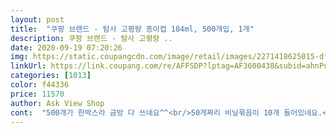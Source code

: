```yaml
---
layout: post 
title:  "쿠팡 브랜드 - 탐사 고평량 종이컵 184ml, 500개입, 1개" 
description: 쿠팡 브랜드 - 탐사 고평량 ..
date: 2020-09-19 07:20:26 
img: https://static.coupangcdn.com/image/retail/images/2271418625015-dfa4e5bb-99fc-4b4c-9ad5-b7dc935fa0b6.jpg 
linkUrl: https://link.coupang.com/re/AFFSDP?lptag=AF3600438&subid=ahnPublicAsk&pageKey=27621417&itemId=106627949&vendorItemId=3204869955&traceid=V0-113-b8372f549d47b1b1 
categories: [1013] 
color: f44336 
price: 11570 
author: Ask View Shop 
cont:  "500개가 한박스라 금방 다 쓰네요^^<br/>50개짜리 비닐묶음이 10개 들어있네요.<br/><br/>80미리,100미리 눈금이 센스있네요<br/>`탐사`가 아마도 쿠팡 자체 브랜드인가봅니다.<br/><br/>가격대가 비슷하더라구요<br/>가격이 약간씩 변동이 있긴 하지만<br/>가끔 개량컵으로도 이용할 수 있겠어요.<br/><br/>가끔 급하게 필요할 때가 있어서 비상용으로 샀습니다<br/>간혹 손님오시면 알아서 빼서 물드시긴하는데요<br/>괜찮은 종이컵 만나서 좋습니다.<br/><br/>그것과 비교를 하지만<br/>그냥 물마신 컵은 아까워<br/>그래서 인지 그렇게 단단해보이진않았어요<br/>그래서 좋은 품질에 이 가격이 가능한가봐요.<br/><br/>그전에 제가 써본 종이컵은 다 그랬었는데<br/>금방 흐물흐물 약해지잖아요<br/>내부는 폴리에틸렌 코팅.<br/><br/>누르면 말랑말랑 잘 들어가고<br/>눈금은 80ml, 100ml가 표기되어있어<br/>다양한 꽃문양의 컵 그림이 8가지나 되서<br/>덕분에 오래쓰겠내요 하하<br/>뒷면에 커피 타먹기 좋게<br/>뜨거운 물엔 괜찮지만 차가운 물엔<br/>뜨거운 차는 안 부어봤지만<br/>매인에 탐사시리즈가 떠있길래 호기심에 구입해봅니다<br/>물을 마시다가 몇 시간 후에 다시 보니<br/>뭐든 물건엔 가성비라는게 있잖아요<br/>믹스커피 마실 때 물 양을 맞출 때나<br/>보는 분들마다 이런컵도 있냐며<br/>보통 사면 1000개짜리 한박스 구입하는데<br/>사용할때마다 새로운 느낌이 들어요<br/>새겨져 있어서 고급지긴 합니다<br/>신기해 하시구.<br/> .<br/> .<br/><br/>싸고 양많은 탐사 종이컵!!<br/>쓰기 싫더라구요<br/>아 특이한점은 눈금표시 두군데가 되어있어서<br/>아기 콧물제거시 끓인물 약간 담아 면봉적시는 용도입니다<br/>아껴 쓸게요<br/>아무리 싸고 질이 좋아도 평범한 그림은<br/>엄청 단단했거든요<br/>예쁜 종이컵 500개를 저렴한 가격에 구입했어요.<br/><br/>용량은 184ml<br/>유일하게 요건 멀쩡하네요<br/>이것보다 훨씬 싼것도 많지만<br/>이럴때 왜 제가 흐뭇해지는지ㅋ<br/>이쁩니다^^<br/>일단 디자인면에서 독특하고 고급지네요<br/>일단 정말 매끄럽고요<br/>재질은 무형광 종이에<br/>저 같은 경우는 종이컵 디자인을<br/>저는 제일 작은컵을 구매해보았습니다<br/>제가 기존에 쓰던건 친환경종이컵인데<br/>제가 요거 쓰기전에<br/>종이가 쌩쌩합니다.<br/><br/>종이컵 많이 써보신분들은 아실꺼예요<br/>종이컵도 싸이즈별로 다양한데<br/>종이컵으로만 꽉 찬 박스 안에<br/>종이컵하나마다 색상이 다른 발굴탬같은 그릇로고가<br/>중요하게 생각해서 (종이컵이 뭐길래ㅋㅋ)<br/>집에서 커피를 먹는 용도는 아니고<br/>차갑거나 뜨거운물 넣고 좀 지나면<br/>친환경종이컵을 썼는데 탐사종이컵이랑<br/>커피 타먹는용 종이컵은<br/>컵 아래면을 보니 쿠팡 웹사이트 주소가 있어요.<br/><br/>컵을 꺼내보니 각기 다른 컵모양 그림이 모두 8가지<br/>코팅이 잘 되어있어 눅눅하거나 흐물거리지 않네요.<br/><br/>크기는 자판기커피잔과 비슷해요<br/>탐사 종이컵♥<br/>탐사 종이컵이 훨씬 두껍고 튼튼합니다<br/>하나에 약20원 정도인데요<br/>한두번 더 사용합니다<br/>한박스 다 쓰고 좋아서 다시 구매했어요<br/>혹시 물맞출일 있을대 유용하게 쓰일것같아요<br/>환경을 생각하면 종이컵을 줄여야겠지만 ㅜㅜ<br/>회사에서 여러사람이 같이 쓰는 용도라<br/>훌륭합니다<br/>흐느적거릴것같아요<br/>" 
---
```

